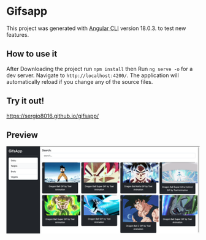 # Gifsapp

This project was generated with [Angular CLI](https://github.com/angular/angular-cli) version 18.0.3. to test new features.

## How to use it

After Downloading the project run `npm install` then Run `ng serve -o` for a dev server. Navigate to `http://localhost:4200/`. The application will automatically reload if you change any of the source files.

## Try it out!

https://sergio8016.github.io/gifsapp/


## Preview

![img.png](img.png)
